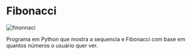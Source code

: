 # Fibonacci
![finonnaci](https://user-images.githubusercontent.com/121234114/217944405-7714cc3e-64cd-4ec7-818a-7420fc213f69.png)

Programa em Python que mostra a sequencia e Fibonacci com base em quantos números o usuário quer ver.
